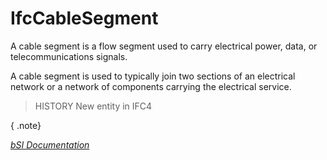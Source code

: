 IfcCableSegment
===============
A cable segment is a flow segment used to carry electrical power, data, or
telecommunications signals.  
  
A cable segment is used to typically join two sections of an electrical
network or a network of components carrying the electrical service.  
  
> HISTORY  New entity in IFC4  
  
{ .note}  
>  
[ _bSI
Documentation_](https://standards.buildingsmart.org/IFC/DEV/IFC4_2/FINAL/HTML/schema/ifcelectricaldomain/lexical/ifccablesegment.htm)


